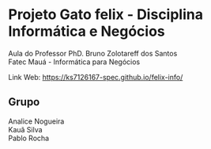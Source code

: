 # Projeto Gato felix  - Disciplina Informática e Negócios
Aula do Professor PhD. Bruno Zolotareff dos Santos <br>
Fatec Mauá - Informática para Negócios

Link Web: https://ks7126167-spec.github.io/felix-info/ 

## Grupo
Analice Nogueira <br>
Kauã Silva <br>
Pablo Rocha <br>

